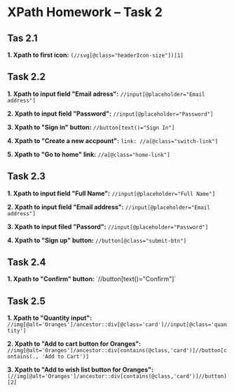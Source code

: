 # XPath Homework – Task 2

## Tas 2.1
**1. Xpath to first icon:** `(//svg[@class="headerIcon-size"])[1]`

## Task 2.2
**1. Xpath to input field "Email adress":** `//input[@placeholder="Email address"]`

**2. Xpath to input field "Password":** `//input[@placeholder="Password"]`

**3. Xpath to "Sign in" button:** `//button[text()="Sign In"]`

**4. Xpath to "Create a new accpount":** `link: //a[@class="switch-link"]`

**5. Xpath to "Go to home" link:** `//a[@class="home-link"]`

## Task 2.3
**1. Xpath to input field "Full Name":** `//input[@placeholder="Full Name"]`

**2. Xpath to input field "Email address":** `//input[@placeholder="Email address"]`

**3. Xpath to input filed "Passord":** `//input[@placeholder="Password"]`

**4. Xpath to "Sign up" button:** `//button[@class="submit-btn"]`

## Task 2.4
**1. Xpath to "Confirm" button:** `//button[text()="Confirm"]´

## Task 2.5
**1. Xpath to "Quantity input":** `//img[@alt='Oranges']/ancestor::div[@class='card']//input[@class='quantity']`

**2. Xpath to "Add to cart button for Oranges":** `//img[@alt='Oranges']/ancestor::div[contains(@class,'card')]//button[contains(., 'Add to Cart')]`

**3. Xpath to "Add to wish list button for Oranges":** `(//img[@alt='Oranges']/ancestor::div[contains(@class,'card')]//button)[2]`

